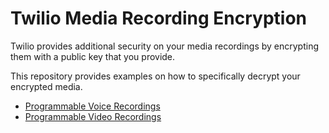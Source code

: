 # Twilio Media Recording Encryption

Twilio provides additional security on your media recordings by encrypting them with a public key that you provide.

This repository provides examples on how to specifically decrypt your encrypted media.

* [Programmable Voice Recordings](voice-recordings-decryptor)
* [Programmable Video Recordings](video-recordings-decryptor)